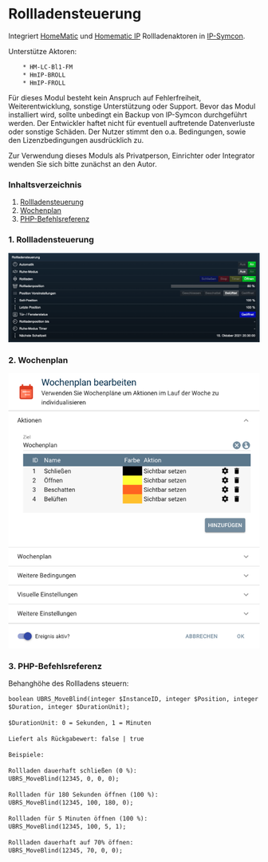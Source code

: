 # Rollladensteuerung

Integriert [HomeMatic](https://www.eq-3.de/start.html) und [Homematic IP](https://www.eq-3.de/start.html) Rollladenaktoren in [IP-Symcon](https://www.symcon.de).

Unterstütze Aktoren:

        * HM-LC-Bl1-FM
        * HmIP-BROLL
        * HmIP-FROLL

Für dieses Modul besteht kein Anspruch auf Fehlerfreiheit, Weiterentwicklung, sonstige Unterstützung oder Support.
Bevor das Modul installiert wird, sollte unbedingt ein Backup von IP-Symcon durchgeführt werden.
Der Entwickler haftet nicht für eventuell auftretende Datenverluste oder sonstige Schäden.
Der Nutzer stimmt den o.a. Bedingungen, sowie den Lizenzbedingungen ausdrücklich zu.

Zur Verwendung dieses Moduls als Privatperson, Einrichter oder Integrator wenden Sie sich bitte zunächst an den Autor.

### Inhaltsverzeichnis

1. [Rollladensteuerung](#1-rollladensteuerung)
2. [Wochenplan](#2-wochenplan)
3. [PHP-Befehlsreferenz](#3-php-befehlsreferenz)

### 1. Rollladensteuerung

[![Image](../imgs/Rollladensteuerung.png)]()

### 2. Wochenplan

[![Image](../imgs/Wochenplan.png)]()

### 3. PHP-Befehlsreferenz

Behanghöhe des Rollladens steuern:

```text
boolean UBRS_MoveBlind(integer $InstanceID, integer $Position, integer $Duration, integer $DurationUnit);  

$DurationUnit: 0 = Sekunden, 1 = Minuten  

Liefert als Rückgabewert: false | true

Beispiele:

Rollladen dauerhaft schließen (0 %):  
UBRS_MoveBlind(12345, 0, 0, 0);  

Rollladen für 180 Sekunden öffnen (100 %):  
UBRS_MoveBlind(12345, 100, 180, 0);  

Rollladen für 5 Minuten öffnen (100 %):  
UBRS_MoveBlind(12345, 100, 5, 1);  

Rollladen dauerhaft auf 70% öffnen:  
UBRS_MoveBlind(12345, 70, 0, 0);  
```  